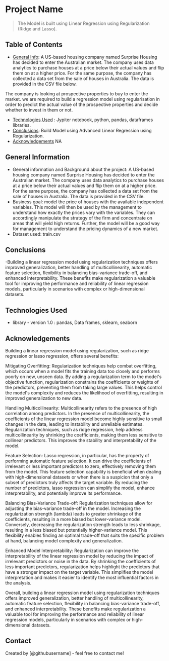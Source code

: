 # Project Name
> The Model is built using Linear Regression using Regularization (Ridge and Lasso).


## Table of Contents
* [General Info](#general-information): A US-based housing company named Surprise Housing has decided to enter the Australian market. The company uses data analytics to purchase houses at a price below their actual values and flip them on at a higher price. For the same purpose, the company has collected a data set from the sale of houses in Australia. The data is provided in the CSV file below.

The company is looking at prospective properties to buy to enter the market. we are required to build a regression model using regularisation in order to predict the actual value of the prospective properties and decide whether to invest in them or not.
* [Technologies Used](#technologies-used) : Jypiter notebook, python, pandas, dataframes libraries.
* [Conclusions](#conclusions):  Build Model using Advanced Linear Regression using Regularization.
* [Acknowledgements](#acknowledgements) NA


<!-- You can include any other section that is pertinent to your problem -->

## General Information
- General information and Background about the project: A US-based housing company named Surprise Housing has decided to enter the Australian market. The company uses data analytics to purchase houses at a price below their actual values and flip them on at a higher price. For the same purpose, the company has collected a data set from the sale of houses in Australia. The data is provided in the CSV file.
- Business goal: model the price of houses with the available independent variables. This model will then be used by the management to understand how exactly the prices vary with the variables. They can accordingly manipulate the strategy of the firm and concentrate on areas that will yield high returns. Further, the model will be a good way for management to understand the pricing dynamics of a new market.
- Dataset used: train.csv

<!-- You don't have to answer all the questions - just the ones relevant to your project. -->

## Conclusions
-Building a linear regression model using regularization techniques offers improved generalization, better handling of multicollinearity, automatic feature selection, flexibility in balancing bias-variance trade-off, and enhanced interpretability. These benefits make regularization a valuable tool for improving the performance and reliability of linear regression models, particularly in scenarios with complex or high-dimensional datasets.

<!-- You don't have to answer all the questions - just the ones relevant to your project. -->


## Technologies Used
- library - version 1.0 : pandas, Data frames, sklearn, seaborn

<!-- As the libraries versions keep on changing, it is recommended to mention the version of library used in this project -->

## Acknowledgements
Building a linear regression model using regularization, such as ridge regression or lasso regression, offers several benefits:

Mitigating Overfitting: Regularization techniques help combat overfitting, which occurs when a model fits the training data too closely and performs poorly on new, unseen data. By adding a regularization term to the model's objective function, regularization constrains the coefficients or weights of the predictors, preventing them from taking large values. This helps control the model's complexity and reduces the likelihood of overfitting, resulting in improved generalization to new data.

Handling Multicollinearity: Multicollinearity refers to the presence of high correlation among predictors. In the presence of multicollinearity, the coefficients of the linear regression model become highly sensitive to small changes in the data, leading to instability and unreliable estimates. Regularization techniques, such as ridge regression, help address multicollinearity by shrinking the coefficients, making them less sensitive to collinear predictors. This improves the stability and interpretability of the model.

Feature Selection: Lasso regression, in particular, has the property of performing automatic feature selection. It can drive the coefficients of irrelevant or less important predictors to zero, effectively removing them from the model. This feature selection capability is beneficial when dealing with high-dimensional datasets or when there is a suspicion that only a subset of predictors truly affects the target variable. By reducing the number of predictors, lasso regression can simplify the model, enhance interpretability, and potentially improve its performance.

Balancing Bias-Variance Trade-off: Regularization techniques allow for adjusting the bias-variance trade-off in the model. Increasing the regularization strength (lambda) leads to greater shrinkage of the coefficients, resulting in a more biased but lower-variance model. Conversely, decreasing the regularization strength leads to less shrinkage, resulting in a less biased but potentially higher-variance model. This flexibility enables finding an optimal trade-off that suits the specific problem at hand, balancing model complexity and generalization.

Enhanced Model Interpretability: Regularization can improve the interpretability of the linear regression model by reducing the impact of irrelevant predictors or noise in the data. By shrinking the coefficients of less important predictors, regularization helps highlight the predictors that have a stronger impact on the target variable. This simplifies the model interpretation and makes it easier to identify the most influential factors in the analysis.

Overall, building a linear regression model using regularization techniques offers improved generalization, better handling of multicollinearity, automatic feature selection, flexibility in balancing bias-variance trade-off, and enhanced interpretability. These benefits make regularization a valuable tool for improving the performance and reliability of linear regression models, particularly in scenarios with complex or high-dimensional datasets.


## Contact
Created by [@githubusername] - feel free to contact me!


